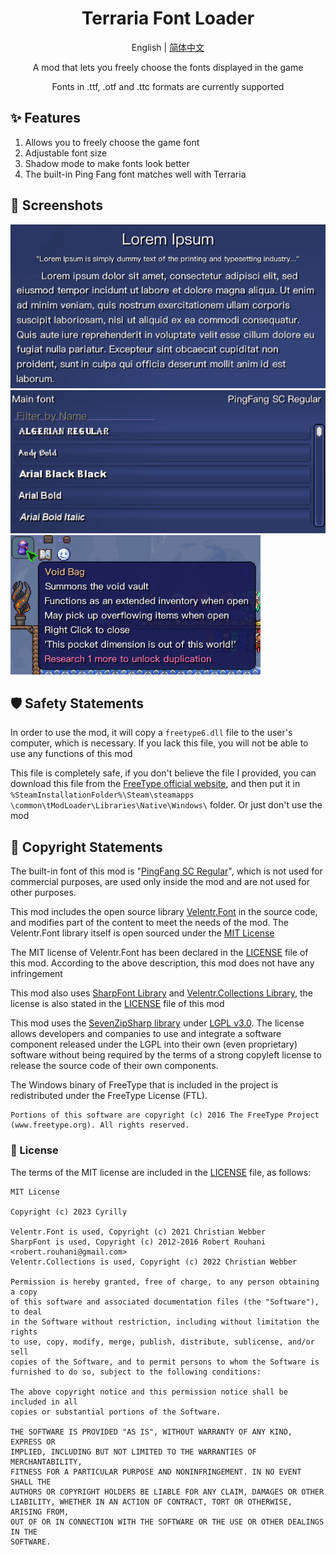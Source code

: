 ﻿<h1 align="center">Terraria Font Loader</h1>

<div align="center">

English | [简体中文](./README.zh.md)

A mod that lets you freely choose the fonts displayed in the game

Fonts in .ttf, .otf and .ttc formats are currently supported

</div>

## ✨ Features
1. Allows you to freely choose the game font
2. Adjustable font size
3. Shadow mode to make fonts look better
4. The built-in Ping Fang font matches well with Terraria

## 🧩 Screenshots
<img src=".res/en-lorem-ipsum.png" width="600" />
<br/>
<img src=".res/en-search-text.png" width="600" />
<br/>
<img src=".res/en-void-bag.png" width="400" />

## 🛡️ Safety Statements
In order to use the mod, it will copy a `freetype6.dll` file to the user's computer, which is necessary. If you lack this file, you will not be able to use any functions of this mod

This file is completely safe, if you don't believe the file I provided, you can download this file from the [FreeType official website](https://www.freetype.org/), and then put it in `%SteamInstallationFolder%\Steam\steamapps \common\tModLoader\Libraries\Native\Windows\` folder. Or just don't use the mod

## 📗 Copyright Statements
The built-in font of this mod is "[PingFang SC Regular](https://zh.wikipedia.org/zh-cn/%E8%8B%B9%E6%96%B9)", which is not used for commercial purposes, are used only inside the mod and are not used for other purposes.

This mod includes the open source library [Velentr.Font](https://github.com/vonderborch/Velentr.Font) in the source code, and modifies part of the content to meet the needs of the mod. The Velentr.Font library itself is open sourced under the [MIT License](https://en.wikipedia.org/wiki/MIT_License)

The MIT license of Velentr.Font has been declared in the [LICENSE](LICENSE) file of this mod. According to the above description, this mod does not have any infringement

This mod also uses [SharpFont Library](https://github.com/squid-box/SevenZipSharp) and [Velentr.Collections Library](https://github.com/vonderborch/Velentr.Collections), the license is also stated in the [LICENSE](LICENSE) file of this mod

This mod uses the [SevenZipSharp library](https://github.com/squid-box/SevenZipSharp) under [LGPL v3.0](https://en.wikipedia.org/wiki/GNU_Lesser_General_Public_License). The license allows developers and companies to use and integrate a software component released under the LGPL into their own (even proprietary) software without being required by the terms of a strong copyleft license to release the source code of their own components.

The Windows binary of FreeType that is included in the project is redistributed under the FreeType License (FTL).

```
Portions of this software are copyright (c) 2016 The FreeType Project
(www.freetype.org). All rights reserved.
```

### 📃 License
The terms of the MIT license are included in the [LICENSE](LICENSE) file, as follows:
```text
MIT License

Copyright (c) 2023 Cyrilly

Velentr.Font is used, Copyright (c) 2021 Christian Webber
SharpFont is used, Copyright (c) 2012-2016 Robert Rouhani <robert.rouhani@gmail.com>
Velentr.Collections is used, Copyright (c) 2022 Christian Webber

Permission is hereby granted, free of charge, to any person obtaining a copy
of this software and associated documentation files (the "Software"), to deal
in the Software without restriction, including without limitation the rights
to use, copy, modify, merge, publish, distribute, sublicense, and/or sell
copies of the Software, and to permit persons to whom the Software is
furnished to do so, subject to the following conditions:

The above copyright notice and this permission notice shall be included in all
copies or substantial portions of the Software.

THE SOFTWARE IS PROVIDED "AS IS", WITHOUT WARRANTY OF ANY KIND, EXPRESS OR
IMPLIED, INCLUDING BUT NOT LIMITED TO THE WARRANTIES OF MERCHANTABILITY,
FITNESS FOR A PARTICULAR PURPOSE AND NONINFRINGEMENT. IN NO EVENT SHALL THE
AUTHORS OR COPYRIGHT HOLDERS BE LIABLE FOR ANY CLAIM, DAMAGES OR OTHER
LIABILITY, WHETHER IN AN ACTION OF CONTRACT, TORT OR OTHERWISE, ARISING FROM,
OUT OF OR IN CONNECTION WITH THE SOFTWARE OR THE USE OR OTHER DEALINGS IN THE
SOFTWARE.
```
